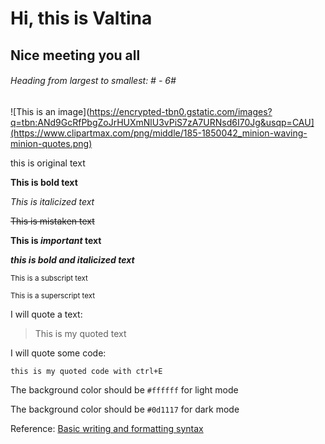 #  Hi, this is Valtina
## Nice meeting you all
###### Heading from largest to smallest: # - 6#

![This is an image](https://encrypted-tbn0.gstatic.com/images?q=tbn:ANd9GcRfPbgZoJrHUXmNlU3vPiS7zA7URNsd6I70Jg&usqp=CAU](https://www.clipartmax.com/png/middle/185-1850042_minion-waving-minion-quotes.png)

this is original text

**This is bold text**

_This is italicized text_

~~This is mistaken text~~

**This is _important_ text**

***this is bold and italicized text***

<sub>This is a subscript text</sub>

<sup>This is a superscript text</sup>

I will quote a text:

> This is my quoted text

I will quote some code:

`this is my quoted code with ctrl+E`

The background color should be `#ffffff` for light mode

The background color should be `#0d1117` for dark mode

Reference: [Basic writing and formatting syntax](https://docs.github.com/en/get-started/writing-on-github/getting-started-with-writing-and-formatting-on-github/basic-writing-and-formatting-syntax)

